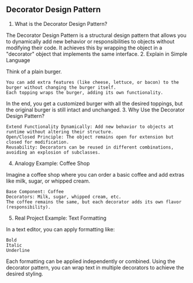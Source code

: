 ## Decorator Design Pattern
1. What is the Decorator Design Pattern?

The Decorator Design Pattern is a structural design pattern that allows you to dynamically add new behavior or responsibilities to objects without modifying their code. It achieves this by wrapping the object in a "decorator" object that implements the same interface.
2. Explain in Simple Language

Think of a plain burger.

    You can add extra features (like cheese, lettuce, or bacon) to the burger without changing the burger itself.
    Each topping wraps the burger, adding its own functionality.

In the end, you get a customized burger with all the desired toppings, but the original burger is still intact and unchanged.
3. Why Use the Decorator Design Pattern?

    Extend Functionality Dynamically: Add new behavior to objects at runtime without altering their structure.
    Open/Closed Principle: The object remains open for extension but closed for modification.
    Reusability: Decorators can be reused in different combinations, avoiding an explosion of subclasses.

4. Analogy Example: Coffee Shop

Imagine a coffee shop where you can order a basic coffee and add extras like milk, sugar, or whipped cream.

    Base Component: Coffee
    Decorators: Milk, sugar, whipped cream, etc.
    The coffee remains the same, but each decorator adds its own flavor (responsibility).

5. Real Project Example: Text Formatting

In a text editor, you can apply formatting like:

    Bold
    Italic
    Underline

Each formatting can be applied independently or combined. Using the decorator pattern, you can wrap text in multiple decorators to achieve the desired styling.